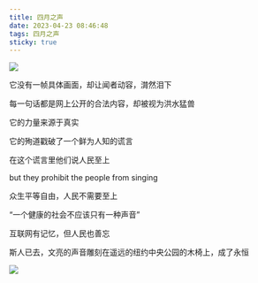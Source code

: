 ```yaml
---
title: 四月之声
date: 2023-04-23 08:46:48
tags: 四月之声
sticky: true
---
```


![](https://s3.uuu.ovh/imgs/2023/04/23/8cfd203584078381.jpeg)


它没有一帧具体画面，却让闻者动容，潸然泪下

每一句话都是网上公开的合法内容，却被视为洪水猛兽

它的力量来源于真实

它的殉道戳破了一个鲜为人知的谎言

在这个谎言里他们说人民至上

but they prohibit the people from singing

众生平等自由，人民不需要至上

“一个健康的社会不应该只有一种声音”

互联网有记忆，但人民也善忘

斯人已去，文亮的声音雕刻在遥远的纽约中央公园的木椅上，成了永恒


![](https://s3.uuu.ovh/imgs/2023/04/23/9f1af667ea60f181.jpeg)
